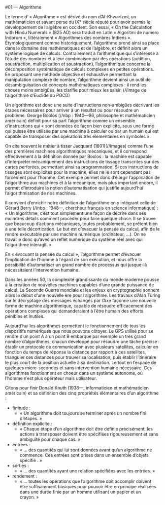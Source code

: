 #01 — Algorithme

Le terme d’ « Algorithme » est dérivé du nom d’Al-Khwarizmi, un mathématicien et savant perse du IX° siècle réputé pour avoir permis le développement de l’algèbre en occident. Son essai, « On the Calculation with Hindu Numerals » (825 AD) sera traduit en Latin « Algoritmi de numero Indorum », littéralement « Algorithmes des nombres Indiens ».
Étymologiquement comme historiquement, l’algorithme prend ainsi sa place dans le domaine des mathématiques et de l’algèbre, et définit alors un système logique de calculs. Contrairement à l’arithmétique qui s’intéresse à l’étude des nombres et à leur combinaison par des opérations (addition, soustraction, multiplication et soustraction), l’algorithmique concerne la décomposition systématique de calculs complexes en petites opérations. En proposant une méthode objective et exhaustive permettant la manipulation complexe de nombre, l’algorithme devient ainsi un outil de désambiguïsation de concepts mathématiques complexes : il rend les choses moins ambigües, les clarifie pour mieux les saisir.
(//image de l’algorithme d’Euclide du PGCD)

Un algorithme est donc une suite d’instructions non-ambigües décrivant les étapes nécessaires pour arriver à un résultat ou pour résoudre un problème. George Boolos (//nbp : 1940—96, philosophe et mathématicien américain) définit pour sa part l’algorithme comme un ensemble d’instructions qui « sont données de façon bien explicite, sous une forme qui puisse être utilisée par une machine à calculer ou par un humain qui est capable de transposer des opérations très élémentaires en symboles ». 

On cite souvent le métier à tisser Jacquard (1801)(//images) comme l’une des premières machines algorithmiques mécaniques, et il correspond effectivement à la définition donnée par Boolos : la machine est capable d’interpréter mécaniquement des instructions de tissage transcrites sur des cartes perforées, permettant ainsi sa programmation. Si ces instructions de tissages sont explicites pour la machine, elles ne le sont cependant pas forcément pour l’homme.
Cet exemple permet donc d’élargir l’application de l’algorithme aux machines et à la mécanique, mais plus important encore, il permet d’introduire la notion d’automatisation qui justifie aujourd’hui l’algorithmisation de nos machines.

Il convient d’enrichir notre définition de l’algorithme en y intégrant celle de Gérard Berry (//nbp : 1948—, chercheur français en science informatique) : 
« Un algorithme, c’est tout simplement une façon de décrire dans ses moindres détails comment procéder pour faire quelque chose. Il se trouve que beaucoup d’actions mécaniques, toutes probablement, se prêtent bien à une telle décortication. Le but est d’évacuer la pensée du calcul, afin de le rendre exécutable par une machine numérique (ordinateur, …). On ne travaille donc qu’avec un reflet numérique du système réel avec qui l’algorithme interagit. »

En « évacuant la pensée du calcul », l’algorithme permet d’évacuer l’implication de l’homme à l’égard de son exécution, et nous offre la possibilité d’automatiser un grand nombre de processus qui jusque-là nécessitaient l’intervention humaine. 

Dans les années 50, la complexité grandissante du monde moderne pousse à la création de nouvelles machines capables d’une grande puissance de calcul. La Seconde Guerre mondiale et les enjeux en cryptographie sonnent alors le début d’une nouvelle ère pour l’algorithme. Les travaux d’Alan Turing sur le décryptage des messages échangés par l’Axe façonne une nouvelle forme de machine algorithmique, capable de résoudre efficacement des opérations complexes qui demanderaient à l’être humain des efforts pénibles et inutiles.

Aujourd’hui les algorithmes permettent le fonctionnement de tous les dispositifs numériques que nous pouvons côtoyer. Le GPS utilisé pour se rendre d’un point A à un point B embarque par exemple un très grand nombre d’algorithmes, chacun développé pour résoudre une tâche précise : établir un protocole de communication avec plusieurs satellites, calculer en fonction du temps de réponse la distance par rapport à ces satellites, trianguler ces distances pour trouver sa localisation, puis établir l’itinéraire le plus court de la position actuelle à sa destination. Le tout en l’espace de quelques micro-secondes et sans intervention humaine nécessaire. 
Ces algorithmes fonctionnent en choeur dans un système autonome, où l’homme n’est plus opérateur mais utilisateur.

Citons pour finir Donald Knuth (1938—, informaticien et mathématicien américain) et sa définition des cinq propriétés élémentaires d’un algorithme :
+ finitude : 
	+ « Un algorithme doit toujours se terminer après un nombre fini d’étapes. »
+ définition explicite : 
	+ « Chaque étape d’un algorithme doit être définie précisément, les actions à transposer doivent être spécifiées rigoureusement et sans ambiguïté pour chaque cas. »
+ entrées : 
	+ « ... des quantités qui lui sont données avant qu’un algorithme ne commence. Ces entrées sont prises dans un ensemble d’objets spécifié . »
+ sorties : 
	+ « ... des quantités ayant une relation spécifiées avec les entrées. »
+ rendement : 
	+ « ... toutes les opérations que l’algorithme doit accomplir doivent être suffisamment basiques pour pouvoir être en principe réalisées dans une durée finie par un homme utilisant un papier et un crayon. »


